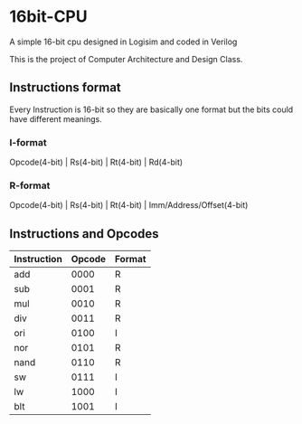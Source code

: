 # 16bit-CPU

A simple 16-bit cpu designed in Logisim and coded in Verilog

This is the project of Computer Architecture and Design Class.

## Instructions format

Every Instruction is 16-bit so they are basically one format but the bits could have different meanings.

### I-format

Opcode(4-bit) | Rs(4-bit) | Rt(4-bit) | Rd(4-bit)

### R-format

Opcode(4-bit) | Rs(4-bit) | Rt(4-bit) | Imm/Address/Offset(4-bit)

## Instructions and Opcodes

| Instruction | Opcode | Format |
|---------------|-----------|-----------|
|add|0000|R|
|sub|0001|R|
|mul|0010|R|
|div|0011|R|
|ori|0100|I|
|nor|0101|R|
|nand|0110|R|
|sw|0111|I|
|lw|1000|I|
|blt|1001|I|
